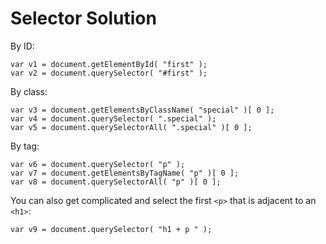 # Selector Solution

By ID:

```
var v1 = document.getElementById( "first" );
var v2 = document.querySelector( "#first" );
```

By class:

```
var v3 = document.getElementsByClassName( "special" )[ 0 ];
var v4 = document.querySelector( ".special" );
var v5 = document.querySelectorAll( ".special" )[ 0 ];
```

By tag:

```
var v6 = document.querySelector( "p" );
var v7 = document.getElementsByTagName( "p" )[ 0 ];
var v8 = document.querySelectorAll( "p" )[ 0 ];
```

You can also get complicated and select the first `<p>` that is adjacent to an `<h1>`:

`var v9 = document.querySelector( "h1 + p " );`
